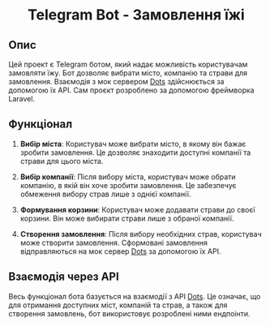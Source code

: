<h1 align="center">Telegram Bot - Замовлення їжі</h1>
<h2>Опис</h2>
<p>
Цей проект є Telegram ботом, який надає можливість користувачам замовляти їжу. Бот дозволяє вибрати місто, компанію та страви для замовлення. Взаємодія з мок сервером <a href="https://docs.dots.live/" target="_new">Dots</a>
здійснюється за допомогою їх API. Сам проєкт розроблено за допомогою фреймворка Laravel.
</p>
<h2>Функціонал</h2>
<ol>
<li>
<p><strong>Вибір міста</strong>: Користувач може вибрати місто, в якому він бажає зробити замовлення. Це дозволяє знаходити доступні компанії та страви для цього міста.</p>
</li>
<li>
<p><strong>Вибір компанії</strong>: Після вибору міста, користувач може обрати компанію, в якій він хоче зробити замовлення. Це забезпечує обмеження вибору страв лише з однієї компанії.</p>
</li>
<li>
<p><strong>Формування корзини</strong>: Користувач може додавати страви до своєї корзини. Він може вибирати страви лише з обраної компанії.</p>
</li>
<li>
<p><strong>Створення замовлення</strong>: Після вибору необхідних страв, користувач може створити замовлення. Сформовані замовлення відправляються на мок сервер <a href="https://docs.dots.live/" target="_new">Dots</a> за допомогою їх API.</p>
</li>
</ol>
<h2>Взаємодія через API</h2>
<p>Весь функціонал бота базується на взаємодії з API <a href="https://docs.dots.live/" target="_new">Dots</a>. 
Це означає, що для отримання доступних міст, компаній та страв, а також для створення замовлень, бот використовує розроблені ними ендпоінти.</p>
